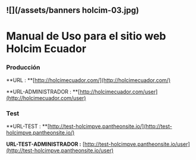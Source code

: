 ## ![](/assets/banners holcim-03.jpg)

# Manual de Uso para el sitio web Holcim Ecuador

### Producción

**URL : **[http://holcimecuador.com/](http://holcimecuador.com/)

**URL-ADMINISTRADOR : **[http://holcimecuador.com/user](http://holcimecuador.com/user)

### Test

**URL-TEST : **[http://test-holcimpve.pantheonsite.io/](http://test-holcimpve.pantheonsite.io/)

**URL-TEST-ADMINISTRADOR :** [http://test-holcimpve.pantheonsite.io/user](http://test-holcimpve.pantheonsite.io/user)

